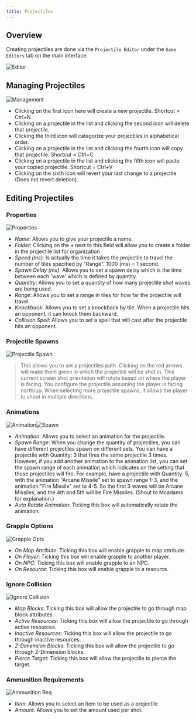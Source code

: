 ```yaml
---
title: Projectiles
---
```


## Overview
Creating projectiles are done via the `Projectile Editor` under the `Game Editors` tab on the main interface.

![Editor](https://github.com/AscensionGameDev/Intersect-Documentation/assets/72468758/140d0cda-c0e4-4ffe-a6b5-a0f439a6e64c)

## Managing Projectiles

![Management](https://github.com/AscensionGameDev/Intersect-Documentation/assets/72468758/95f61f4d-168a-465c-a8e2-7a1b55c9fcbf)

- Clicking on the first icon here will create a new projectile. Shortcut = Ctrl+N
- Clicking on a projectile in the list and clicking the second icon will delete that projectile.
- Clicking the third icon will catagorize your projectiles in alphabetical order.
- Clicking on a projectile in the list and clicking the fourth icon will copy that projectile. Shortcut = Ctrl+C
- Clicking on a projectile in the list and clicking the fifth icon will paste your copied projectile. Shortcut = Ctrl+V
- Clicking on the sixth icon will revert your last change to a projectile (Does not revert deletion).

## Editing Projectiles

### Properties

![Properties](https://github.com/AscensionGameDev/Intersect-Documentation/assets/72468758/923c25ad-0f19-4630-b503-4ad6072ffd89)

- *Name*: Allows you to give your projectile a name.
- *Folder*: Clicking on the + next to this field will allow you to create a folder in the projectile list for organization
- *Speed (ms)*: Is actually the time it takes the projectile to travel the number of tiles specified by "Range". 1000 (ms) = 1 second.
- *Spawn Delay (ms)*: Allows you to set a spawn delay which is the time between each 'wave' which is defined by quantity.
- *Quantity*: Allows you to set a quantity of how many projectile shot waves are being used.
- *Range*: Allows you to set a range in tiles for how far the projectile will travel.
- *Knockback*: Allows you to set a knockback by tile. When a projectile hits an opponent, it can knock them backward.
- *Collision Spell*: Allows you to set a spell that will cast after the projectile hits an opponent.

### Projectile Spawns

![Projectile Spawn](https://github.com/AscensionGameDev/Intersect-Documentation/assets/72468758/44d761e2-1357-4593-b7c3-d8f1ef6fed7a)

> This allows you to set a projectiles path. Clicking on the red arrows will make them green in which the projectile will be shot in.
> This current screen shot orientation will rotate based on where the player is facing. You configure the projectile assuming the player is facing north/up.
> When selecting more projectile spawns, it allows the player to shoot in multiple directions.

### Animations

![Animation](https://github.com/AscensionGameDev/Intersect-Documentation/assets/72468758/fdbdd9e9-ec88-4da2-99cb-3a701e25a120)![Spawn](https://github.com/Richy1111/Intersect-Documentation/assets/72468758/8da339f7-8e88-41f6-bbd9-4743acdf4ba7)


- *Animation*: Allows you to select an animation for the projectile.
- *Spawn Range*: When you change the quantity of projectiles, you can have different projectiles spawn on different sets. You can have a projectile with Quantity: 3 that fires the same projectile 3 times. However, if you add another animation to the animation list, you can set the spawn range of each animation which indicates on the setting that those projectiles will fire. For example, have a projectile with Quantity: 5, with the animation "Arcane Missile" set to spawn range 1-3, and the animation "Fire Missile" set to 4-5. So the first 3 waves will be Arcane Missiles, and the 4th and 5th will be Fire Missiles. (Shout to Mcadams for explanation.)
- *Auto Rotate Animation*: Ticking this box will automatically rotate the animation.

### Grapple Options

![Grapple Opts](https://github.com/AscensionGameDev/Intersect-Documentation/assets/72468758/d28214b8-3478-467b-9e01-6fd74d22f677)

- *On Map Attribute*: Ticking this box will enable grapple to map attribute.
- *On Player*: Ticking this box will enable grapple to another player.
- *On NPC*: Ticking this box will enable grapple to an NPC.
- *On Resource*: Ticking this box will enable grapple to a resource.

### Ignore Collision

![Ignore Collision](https://github.com/AscensionGameDev/Intersect-Documentation/assets/72468758/24b32a1b-d35d-4a57-adf3-a40a9077276e)

- *Map Blocks*: Ticking this box will allow the projectile to go through map block attributes.
- *Active Resources*: Ticking this box will allow the projectile to go through active resources.
- *Inactive Resources*: Ticking this box will allow the projectile to go through inactive resources.
- *Z-Dimension Blocks*: Ticking this box will allow the projectile to go through Z-Dimension blocks.
- *Pierce Target*: Ticking this box will allow the projectile to pierce the target.
  
### Ammunition Requirements

![Ammunition Req](https://github.com/AscensionGameDev/Intersect-Documentation/assets/72468758/3552faa1-fee8-426d-bf93-9eb6d68668b5)

- *Item*: Allows you to select an item to be used as a projectile.
- *Amount*: Allows you to set the amount used per shot.
